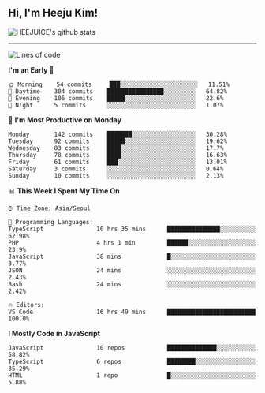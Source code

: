## Hi, I'm Heeju Kim!

![HEEJUICE's github stats](https://github-readme-stats.vercel.app/api?username=HEEJUICE&show_icons=true)

---
<!--START_SECTION:waka-->
![Lines of code](https://img.shields.io/badge/From%20Hello%20World%20I%27ve%20Written-12.1%20million%20lines%20of%20code-blue)

**I'm an Early 🐤** 

```text
🌞 Morning    54 commits     ███░░░░░░░░░░░░░░░░░░░░░░   11.51% 
🌆 Daytime    304 commits    ████████████████░░░░░░░░░   64.82% 
🌃 Evening    106 commits    █████░░░░░░░░░░░░░░░░░░░░   22.6% 
🌙 Night      5 commits      ░░░░░░░░░░░░░░░░░░░░░░░░░   1.07%

```
📅 **I'm Most Productive on Monday** 

```text
Monday       142 commits    ███████░░░░░░░░░░░░░░░░░░   30.28% 
Tuesday      92 commits     █████░░░░░░░░░░░░░░░░░░░░   19.62% 
Wednesday    83 commits     ████░░░░░░░░░░░░░░░░░░░░░   17.7% 
Thursday     78 commits     ████░░░░░░░░░░░░░░░░░░░░░   16.63% 
Friday       61 commits     ███░░░░░░░░░░░░░░░░░░░░░░   13.01% 
Saturday     3 commits      ░░░░░░░░░░░░░░░░░░░░░░░░░   0.64% 
Sunday       10 commits     ░░░░░░░░░░░░░░░░░░░░░░░░░   2.13%

```


📊 **This Week I Spent My Time On** 

```text
⌚︎ Time Zone: Asia/Seoul

💬 Programming Languages: 
TypeScript               10 hrs 35 mins      ███████████████░░░░░░░░░░   62.98% 
PHP                      4 hrs 1 min         ██████░░░░░░░░░░░░░░░░░░░   23.9% 
JavaScript               38 mins             █░░░░░░░░░░░░░░░░░░░░░░░░   3.77% 
JSON                     24 mins             ░░░░░░░░░░░░░░░░░░░░░░░░░   2.43% 
Bash                     24 mins             ░░░░░░░░░░░░░░░░░░░░░░░░░   2.42%

🔥 Editors: 
VS Code                  16 hrs 49 mins      █████████████████████████   100.0%

```

**I Mostly Code in JavaScript** 

```text
JavaScript               10 repos            ██████████████░░░░░░░░░░░   58.82% 
TypeScript               6 repos             ████████░░░░░░░░░░░░░░░░░   35.29% 
HTML                     1 repo              █░░░░░░░░░░░░░░░░░░░░░░░░   5.88%

```



<!--END_SECTION:waka-->
